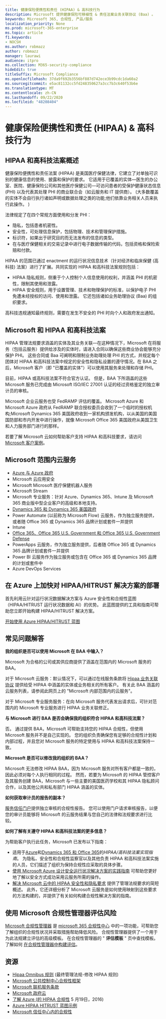 ```yaml
---
title: 健康保险便携性和责任 (HIPAA) & 高科技行为
description: Microsoft 提供健康保险可移植性 & 责任法案业务关联协议 (Baa) 。
keywords: Microsoft 365, 合规性, 产品/服务
localization_priority: None
ms.prod: microsoft-365-enterprise
ms.topic: article
f1.keywords:
- NOCSH
ms.author: robmazz
author: robmazz
manager: laurawi
audience: itpro
ms.collection: M365-security-compliance
hideEdit: true
titleSuffix: Microsoft Compliance
ms.openlocfilehash: 37da9f692b3556bf887d742ece3b99cdc1da60a2
ms.sourcegitcommit: e5ac81132cc5fd248350627a3cc7b3c640f53b6e
ms.translationtype: MT
ms.contentlocale: zh-CN
ms.lasthandoff: 09/22/2020
ms.locfileid: "48208404"
---
```

# <a name="health-insurance-portability-and-accountability-hipaa--hitech-acts"></a>健康保险便携性和责任 (HIPAA) & 高科技行为

## <a name="hipaa-and-the-hitech-act-overview"></a>HIPAA 和高科技法案概述

健康保险便携性和责任法案 (HIPAA) 是美国医疗保健法律，它建立了对单独可识别的健康信息的使用、披露和保护的要求。 它适用于已覆盖的实体—医生的办公室、医院、健康保险公司和其他医疗保健公司—可访问患者的受保护健康状态信息 (PHI) 以及代表其处理 PHI 的商业联合会（如云服务和 IT 提供商）。  (大多数覆盖的实体不会自行执行诸如声明或数据处理之类的功能;他们依靠业务相关人员来执行此操作。 ) 

法律规定了在四个常规方面使用和分发 PHI：

- 隐私，包括患者机密性。
- 安全性，可处理信息保护，包括物理、技术和管理保护措施。
- 标识符，如果出于研究目的而无法发布的信息的类型。
- 在与医疗保健相关的交易记录中进行电子数据传输的代码，包括资格和保险索赔和付款。

HIPAA 的范围已通过 enactment 的运行状况信息技术（针对经济和临床保健 (高科技) 法案）进行了扩展。共同实现的 HIPAA 和高科技法案规则包括：

- HIPAA 隐私规则，侧重于个人控制个人信息使用的权利，并涵盖 PHI 的机密性，限制其使用和泄露。
- HIPAA 安全规则，用于设置管理、技术和物理保护的标准，以保护电子 PHI 免遭未经授权的访问、使用和泄露。 它还包括诸如业务助理协议 (Baa) 的组织要求。

高科技违规通知最终规则，需要在发生不安全的 PHI 时向个人和政府发出通知。

## <a name="microsoft-and-hipaa-and-the-hitech-act"></a>Microsoft 和 HIPAA 和高科技法案

HIPAA 管理法规要求涵盖的实体及其业务关联—在这种情况下，Microsoft 在将服务（包括云服务）提供给涉及的实体时，请进入合同以确保这些商业协会能够充分保护 PHI。 这些合同或 Baa 可阐明和限制业务助理处理 PHI 的方式，并规定每个团体对 HIPAA 和高科技法案中规定的安全性和隐私设置的遵守情况。在 BAA 之后，Microsoft 客户（即 "已覆盖的实体"）可以使用其服务来处理和存储 PHI。

目前，HIPAA 或高科技法案不符合官方认证。 但是，BAA 下所涵盖的这些 Microsoft 服务已完成由 Microsoft ISO/IEC 27001 认证的经过资格鉴定的独立审计员的审核。

Microsoft 企业云服务也受 FedRAMP 评估的覆盖。 Microsoft Azure 和 Microsoft Azure 政府从 FedRAMP 联合授权委员会收到了一个临时的授权机构;Microsoft Dynamics 365 美国政府收到一家机构颁发机构，以从美国的美国国防部和市内开发中进行操作，就像 Microsoft Office 365 美国政府从美国卫生和人力服务部门进行的那样。

若要了解 Microsoft 云如何帮助客户支持 HIPAA 和高科技要求，请访问 [Microsoft 客户案例](https://customers.microsoft.com)。

## <a name="microsoft-in-scope-cloud-services"></a>Microsoft 范围内云服务

- [Azure 与 Azure 政府](https://aka.ms/AzureCompliance)
- Microsoft 云应用安全
- Microsoft Microsoft 医疗保健机器人服务
- Microsoft Stream
- Microsoft 专业服务：针对 Azure、Dynamics 365、Intune 及 Microsoft 365 商业版中型企业客户的高级和本地支持。
- [Dynamics 365 和 Dynamics 365 美国政府](https://aka.ms/d365-compliance-list)
- Power Automate (以前称为 Microsoft Flow) 云服务，作为独立服务提供，或者随 Office 365 或 Dynamics 365 品牌计划或套件一并提供
- Intune
- [Office 365、Office 365 U.S. Government 和 Office 365 U.S. Government Defense](https://go.microsoft.com/fwlink/p/?LinkID=2077751)
- PowerApps 云服务，作为独立服务提供，后者随 Office 365 或 Dynamics 365 品牌计划或套件一并提供
- Power BI 云服务作为独立服务或包含在 Office 365 或 Dynamics 365 品牌的计划或套件中
- Azure DevOps Services

## <a name="accelerate-your-deployment-of-hipaahitrust-solutions-on-azure"></a>在 Azure 上加快对 HIPAA/HITRUST 解决方案的部署

首先利用云针对运行状况数据解决方案与 Azure 安全性和合规性蓝图（HIPAA/HITRUST 运行状况数据和 AI）的优势。 此蓝图提供的工具和指南可帮助您立即开始构建 HIPAA/HITRUST 解决方案。

[开始使用 Azure HIPAA/HITRUST 蓝图](https://docs.microsoft.com/azure/governance/blueprints/samples/hipaa-hitrust/)

## <a name="frequently-asked-questions"></a>常见问题解答

**我的组织是否可以使用 Microsoft 在 BAA 中输入？**

Microsoft 为合格的公司或其供应商提供了涵盖在范围内的 Microsoft 服务的 BAA。

对于 Microsoft 云服务：默认情况下，可以通过在线服务条款将 [Hipaa 业务关联协议](https://aka.ms/BAA) 提供给受 HIPAA 中涵盖的实体或业务相关的所有客户。 有关此 BAA 涵盖的云服务列表，请参阅此网页上的 "Microsoft 内部范围内的云服务"。

对于 Microsoft 专业服务服务：在向 Microsoft 服务代表发出请求后，可针对范围内的 Microsoft 专业服务进行 HIPAA 业务关联修正。

**与 Microsoft 进行 BAA 是否会确保我的组织符合 HIPAA 和高科技法案？**

否。 通过提供 BAA，Microsoft 可帮助支持您的 HIPAA 合规性，但使用 Microsoft 服务并不是自己实现的。 您的组织负责确保您有足够的合规性计划和内部过程，并且您对 Microsoft 服务的特定使用与 HIPAA 和高科技法案保持一致。

**Microsoft 是否可以修改我的组织的 BAA？**

Microsoft 无法修改 HIPAA BAA，因为 Microsoft 服务对所有客户都是一致的，因此必须对每个人执行相同的过程。 然而，若要为 Microsoft 的 HIPAA 管控客户及其服务创建 BAA，Microsoft 与一些主要的美国医药学校和其 HIPAA 隐私顾问合作，以及其他公共和私有部门 HIPAA 涵盖的实体。

**如何获取审计员的报告的副本？**

[服务信任门户](https://www.microsoft.com/trustcenter/STP/default.aspx)提供独立审核的合规性报告。 您可以使用门户请求审核报告，以便您的审计员能够将 Microsoft 的云服务结果与您自己的法律和法规要求进行比较。

**如何了解有关遵守 HIPAA 和高科技法案的更多信息？**

为帮助客户执行此任务，Microsoft 已发布以下指南：

- 适用于[Azure](https://docs.microsoft.com/azure/governance/blueprints/samples/hipaa-hitrust/)和[Dynamics 365 和 Office 365](https://go.microsoft.com/fwlink/?LinkID=257510)的*HIPAA/高科技法案实现指南*。 为隐私、安全性和合规性监察官以及其他负责 HIPAA 和高科技法案实施的人员，它们描述了组织为保持合规性应采取的具体步骤。
- [使用 Microsoft Azure 设计安全运行状况解决方案的实践指南](https://aka.ms/azureindustrysecurity) 可帮助您更好地了解以安全方式成功采用云服务所需的操作。
- [解决 Microsoft 云中的 HIPAA 安全性和隐私要求](https://smb.blob.core.windows.net/smbproduction/Content/Microsoft_Cloud_Healthcare_HIPAA_Security_Privacy.pdf) 提供了管理法规要求的简短概述。 此外，它还详细分析了 Microsoft 云服务是如何使用映射到这些要求的方法构建的，并提供了有关如何构建合规性解决方案的指南。

## <a name="use-microsoft-compliance-manager-to-assess-your-risk"></a>使用 Microsoft 合规性管理器评估风险

[Microsoft 合规性管理器](compliance-manager.md) 是 [microsoft 365 合规性中心](microsoft-365-compliance-center.md) 中的一项功能，可帮助您了解组织的合规性状况并采取措施帮助降低风险。 合规性管理器提供了一个用于为此法规建立评估的高级模板。 在合规性管理器的 " **评估模板** " 页中查找模板。 了解如何 [在合规性管理器中构建评估](compliance-manager-assessments.md)。

## <a name="resources"></a>资源

- [Hipaa Omnibus 规则](https://aka.ms/HIPAA-omnibus) (最终管理法规-修改 HIPAA 规则) 
- [Microsoft 公共控制中心合规性框架](https://www.microsoft.com/trustcenter/common-controls-hub)
- [Microsoft 联机服务条款](https://aka.ms/Online-Services-Terms)
- [Microsoft 政府云](https://go.microsoft.com/fwlink/p/?linkid=2087246)
- [了解 Azure (的 HIPAA 合规性](https://www.youtube.com/embed/6ptdye1LZ5k?autoplay=0) 5 月19日，2016) 
- [Azure HIPAA HITRUST 蓝图示例](https://docs.microsoft.com/azure/governance/blueprints/samples/hipaa-hitrust/)
- [Microsoft 信任中心内的合规性](https://www.microsoft.com/trust-center/compliance/compliance-overview)
